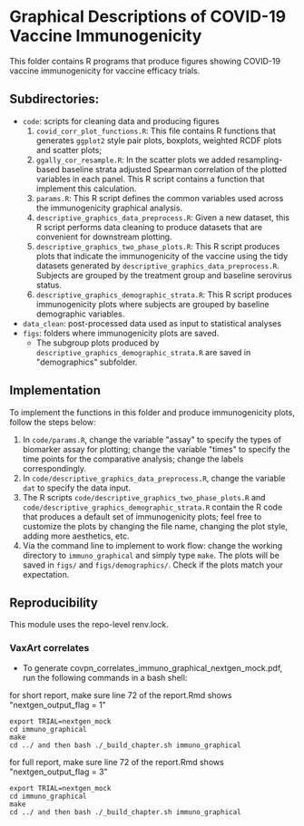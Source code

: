 #  Graphical Descriptions of COVID-19 Vaccine Immunogenicity

This folder contains R programs that produce figures showing COVID-19 vaccine
immunogenicity for vaccine efficacy trials.

## Subdirectories:

* `code`: scripts for cleaning data and producing figures
  1. `covid_corr_plot_functions.R`: This file contains R functions that
        generates `ggplot2` style pair plots, boxplots, weighted RCDF plots and
        scatter plots;
  2. `ggally_cor_resample.R`: In the scatter plots we added resampling-based
         baseline strata adjusted Spearman correlation of the plotted variables
        in each panel. This R script contains a function that implement this
        calculation.
  3. `params.R`: This R script defines the common variables used across the
         immunogenicity graphical analysis.
  4. `descriptive_graphics_data_preprocess.R`: Given a new dataset, this R
         script performs data cleaning to produce datasets that are convenient
        for downstream plotting.
  5. `descriptive_graphics_two_phase_plots.R`: This R script produces plots that
        indicate the immunogenicity of the vaccine using the tidy datasets
        generated by `descriptive_graphics_data_preprocess.R`. Subjects are
        grouped by the treatment group and baseline serovirus status.
  6. `descriptive_graphics_demographic_strata.R`: This R script produces
        immunogenicity plots where subjects are grouped by baseline demographic
        variables.
* `data_clean`: post-processed data used as input to statistical analyses
* `figs`: folders where immunogenicity plots are saved.
   - The subgroup plots produced by `descriptive_graphics_demographic_strata.R`
      are saved in "demographics" subfolder.

## Implementation

To implement the functions in this folder and produce immunogenicity plots,
follow the steps below:
1. In `code/params.R`, change the variable "assay" to specify the types of
    biomarker assay for plotting; change the variable "times" to specify the
    time points for the comparative analysis; change the labels correspondingly.
2. In `code/descriptive_graphics_data_preprocess.R`, change the variable `dat`
     to specify the data input.
3. The R scripts `code/descriptive_graphics_two_phase_plots.R` and
    `code/descriptive_graphics_demographic_strata.R` contain the R code that
    produces a default set of immunogenicity plots; feel free to customize the
    plots by changing the file name, changing the plot style, adding more
    aesthetics, etc.
4. Via the command line to implement to work flow: change the working directory
    to `immuno_graphical` and simply type `make`.
The plots will be saved in `figs/` and `figs/demographics/`. Check if the plots
match your expectation.

## Reproducibility 

This module uses the repo-level renv.lock.

### VaxArt correlates

- To generate covpn_correlates_immuno_graphical_nextgen_mock.pdf, run the following commands in a bash shell:

for short report, make sure line 72 of the report.Rmd shows "nextgen_output_flag = 1"
```{bash}
export TRIAL=nextgen_mock
cd immuno_graphical
make
cd ../ and then bash ./_build_chapter.sh immuno_graphical
```

for full report, make sure line 72 of the report.Rmd shows "nextgen_output_flag = 3"
```{bash}
export TRIAL=nextgen_mock
cd immuno_graphical
make
cd ../ and then bash ./_build_chapter.sh immuno_graphical
```